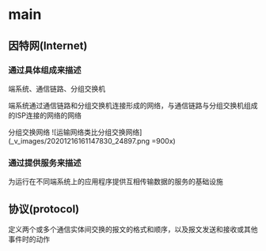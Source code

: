 # main

## 因特网(Internet)

### 通过具体组成来描述

端系统、通信链路、分组交换机

端系统通过通信链路和分组交换机连接形成的网络，与通信链路与分组交换机组成的ISP连接的网络的网络

分组交换网络
![运输网络类比分组交换网络](_v_images/20201216161147830_24897.png =900x)

### 通过提供服务来描述

为运行在不同端系统上的应用程序提供互相传输数据的服务的基础设施

## 协议(protocol)

定义两个或多个通信实体间交换的报文的格式和顺序，以及报文发送和接收或其他事件时的动作

